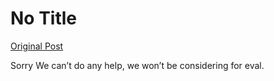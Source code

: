 # No Title

[Original Post](https://discourse.onlinedegree.iitm.ac.in/t/171141/374)

<p>Sorry We can’t do any help, we won’t be considering for eval.</p>